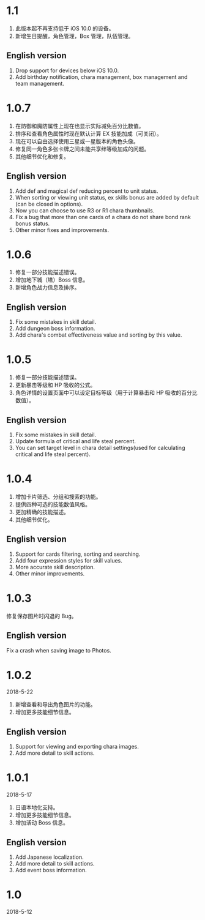 # 1.1

1. 此版本起不再支持低于 iOS 10.0 的设备。
2. 新增生日提醒，角色管理，Box 管理，队伍管理。

## English version
1. Drop support for devices below iOS 10.0.
2. Add birthday notification, chara management, box management and team management.

# 1.0.7

1. 在防御和魔防属性上现在也显示实际减免百分比数值。
2. 排序和查看角色属性时现在默认计算 EX 技能加成（可关闭）。
3. 现在可以自由选择使用三星或一星版本的角色头像。
4. 修复同一角色多张卡牌之间未能共享绊等级加成的问题。
5. 其他细节优化和修复。

## English version
1. Add def and magical def reducing percent to unit status.
2. When sorting or viewing unit status, ex skills bonus are added by default (can be closed in options).
3. Now you can choose to use R3 or R1 chara thumbnails.
4. Fix a bug that more than one cards of a chara do not share bond rank bonus status.
5. Other minor fixes and improvements.

# 1.0.6

1. 修复一部分技能描述错误。
2. 增加地下城（塔）Boss 信息。
3. 新增角色战力信息及排序。

## English version
1. Fix some mistakes in skill detail.
2. Add dungeon boss information.
3. Add chara's combat effectiveness value and sorting by this value.

# 1.0.5

1. 修复一部分技能描述错误。
2. 更新暴击等级和 HP 吸收的公式。
3. 角色详情的设置页面中可以设定目标等级（用于计算暴击和 HP 吸收的百分比数值）。

## English version
1. Fix some mistakes in skill detail.
2. Update formula of critical and life steal percent.
3. You can set target level in chara detail settings(used for calculating critical and life steal percent).

# 1.0.4

1. 增加卡片筛选、分组和搜索的功能。
2. 提供四种可选的技能数值风格。
3. 更加精确的技能描述。
4. 其他细节优化。

## English version
1. Support for cards filtering, sorting and searching.
2. Add four expression styles for skill values.
3. More accurate skill description.
4. Other minor improvements.

# 1.0.3

修复保存图片时闪退的 Bug。

## English version
Fix a crash when saving image to Photos.

# 1.0.2
2018-5-22

1. 新增查看和导出角色图片的功能。
2. 增加更多技能细节信息。

## English version
1. Support for viewing and exporting chara images.
2. Add more detail to skill actions.

# 1.0.1
2018-5-17

1. 日语本地化支持。
2. 增加更多技能细节信息。
3. 增加活动 Boss 信息。

## English version
1. Add Japanese localization.
2. Add more detail to skill actions.
3. Add event boss information.

# 1.0
2018-5-12
